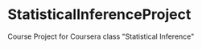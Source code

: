StatisticalInferenceProject
===========================

Course Project for Coursera class "Statistical Inference"
